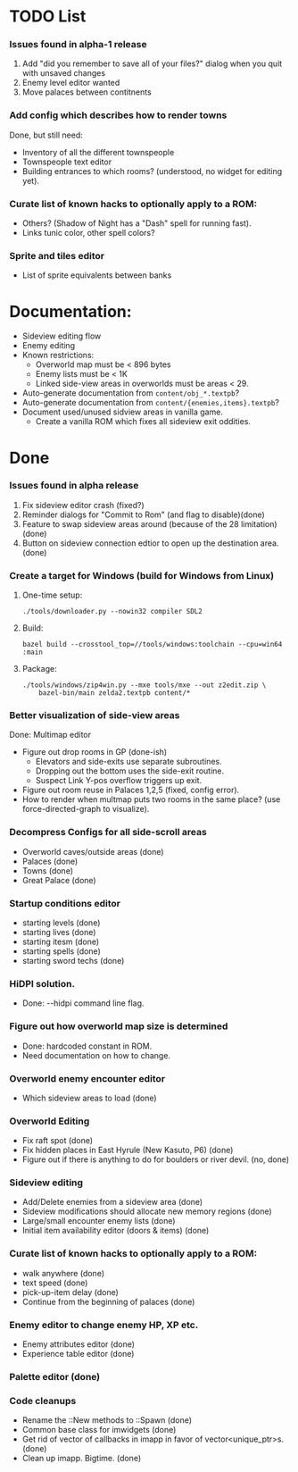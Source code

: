 # TODO List

### Issues found in alpha-1 release
1. Add "did you remember to save all of your files?" dialog when you quit
   with unsaved changes
1. Enemy level editor wanted
1. Move palaces between contitnents

### Add config which describes how to render towns
Done, but still need:
  * Inventory of all the different townspeople
  * Townspeople text editor
  * Building entrances to which rooms? (understood, no widget for editing yet).

### Curate list of known hacks to optionally apply to a ROM:
  * Others? (Shadow of Night has a "Dash" spell for running fast).
  * Links tunic color, other spell colors?

### Sprite and tiles editor
  * List of sprite equivalents between banks

# Documentation:
  * Sideview editing flow
  * Enemy editing
  * Known restrictions:
    * Overworld map must be < 896 bytes
    * Enemy lists must be < 1K
    * Linked side-view areas in overworlds must be areas < 29.
  * Auto-generate documentation from `content/obj_*.textpb`?
  * Auto-generate documentation from `content/{enemies,items}.textpb`?
  * Document used/unused sidview areas in vanilla game.
    * Create a vanilla ROM which fixes all sideview exit oddities.

# Done

### Issues found in alpha release
1. Fix sideview editor crash (fixed?)
1. Reminder dialogs for "Commit to Rom" (and flag to disable)(done)
1. Feature to swap sideview areas around (because of the 28 limitation)(done)
1. Button on sideview connection edtior to open up the destination area. (done)

### Create a target for Windows (build for Windows from Linux)
  1. One-time setup:
     ```
     ./tools/downloader.py --nowin32 compiler SDL2
     ```

  2. Build:
     ```
     bazel build --crosstool_top=//tools/windows:toolchain --cpu=win64 :main
     ```

  3. Package:
     ```
     ./tools/windows/zip4win.py --mxe tools/mxe --out z2edit.zip \
         bazel-bin/main zelda2.textpb content/*
     ```


### Better visualization of side-view areas
Done: Multimap editor
  * Figure out drop rooms in GP (done-ish)
    * Elevators and side-exits use separate subroutines.
    * Dropping out the bottom uses the side-exit routine.
    * Suspect Link Y-pos overflow triggers up exit.
  * Figure out room reuse in Palaces 1,2,5 (fixed, config error).
  * How to render when multmap puts two rooms in the same place? (use
    force-directed-graph to visualize).

### Decompress Configs for all side-scroll areas
  * Overworld caves/outside areas (done)
  * Palaces (done)
  * Towns (done)
  * Great Palace (done)

### Startup conditions editor
  * starting levels (done)
  * starting lives (done)
  * starting itesm (done)
  * starting spells (done)
  * starting sword techs (done)

### HiDPI solution.
  * Done: --hidpi <scale> command line flag.

### Figure out how overworld map size is determined
  * Done: hardcoded constant in ROM.
  * Need documentation on how to change.

### Overworld enemy encounter editor
  * Which sideview areas to load (done)

### Overworld Editing
  * Fix raft spot (done)
  * Fix hidden places in East Hyrule (New Kasuto, P6) (done)
  * Figure out if there is anything to do for boulders or river devil. (no, done)

### Sideview editing
  * Add/Delete enemies from a sideview area (done)
  * Sideview modifications should allocate new memory regions (done)
  * Large/small encounter enemy lists (done)
  * Initial item availability editor (doors & items) (done)

### Curate list of known hacks to optionally apply to a ROM:
  * walk anywhere (done)
  * text speed (done)
  * pick-up-item delay (done)
  * Continue from the beginning of palaces (done)

### Enemy editor to change enemy HP, XP etc.
  * Enemy attributes editor (done)
  * Experience table editor (done)

### Palette editor (done)

### Code cleanups
  * Rename the ::New methods to ::Spawn (done)
  * Common base class for imwidgets (done)
  * Get rid of vector of callbacks in imapp in favor of vector<unique_ptr>s. (done)
  * Clean up imapp.  Bigtime. (done)
